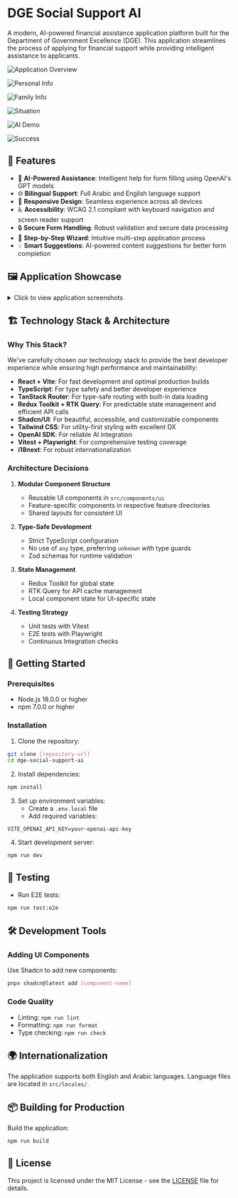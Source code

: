 # DGE Social Support AI

A modern, AI-powered financial assistance application platform built for the Department of Government Excellence (DGE). This application streamlines the process of applying for financial support while providing intelligent assistance to applicants.

![Application Overview](https://raw.githubusercontent.com/WaseemMansour/dge-social-support-ai/main/public/screenshots/financial-assistance-form-overview.png)

![Personal Info](https://raw.githubusercontent.com/WaseemMansour/dge-social-support-ai/main/public/screenshots/financial-assistance-personal-info.png)


![Family Info](https://raw.githubusercontent.com/WaseemMansour/dge-social-support-ai/main/public/screenshots/financial-assistance-family-info.png)


![Situation](https://raw.githubusercontent.com/WaseemMansour/dge-social-support-ai/main/public/screenshots/financial-assistance-situation.png)


![AI Demo](https://raw.githubusercontent.com/WaseemMansour/dge-social-support-ai/main/public/screenshots/ai-assistance-demo.png)


![Success](https://raw.githubusercontent.com/WaseemMansour/dge-social-support-ai/main/public/screenshots/financial-agsssistance-success.png)


## 🌟 Features

- 🤖 **AI-Powered Assistance**: Intelligent help for form filling using OpenAI's GPT models
- 🌐 **Bilingual Support**: Full Arabic and English language support
- 📱 **Responsive Design**: Seamless experience across all devices
- ♿ **Accessibility**: WCAG 2.1 compliant with keyboard navigation and screen reader support
- 🔒 **Secure Form Handling**: Robust validation and secure data processing
- 🎯 **Step-by-Step Wizard**: Intuitive multi-step application process
- 💡 **Smart Suggestions**: AI-powered content suggestions for better form completion

## 🖼️ Application Showcase

<details>
<summary>Click to view application screenshots</summary>

### Landing Page
![Landing Page](https://raw.githubusercontent.com/WaseemMansour/dge-social-support-ai/main/public/screenshots/landing-page.png)

### Personal Information Step
![Personal Information](https://raw.githubusercontent.com/WaseemMansour/dge-social-support-ai/main/public/screenshots/financial-assistance-personal-info.png)

### Family Information Step
![Family Information](https://raw.githubusercontent.com/WaseemMansour/dge-social-support-ai/main/public/screenshots/financial-assistance-family-info.png)

### Situation Description Step
![Situation Description](https://raw.githubusercontent.com/WaseemMansour/dge-social-support-ai/main/public/screenshots/financial-assistance-situation.png)

### AI Assistance Feature
![AI Assistance](https://raw.githubusercontent.com/WaseemMansour/dge-social-support-ai/main/public/screenshots/ai-assistance-demo.png)

### Success Screen
![Success Screen](https://raw.githubusercontent.com/WaseemMansour/dge-social-support-ai/main/public/screenshots/financial-assistance-success.png)

</details>

## 🏗️ Technology Stack & Architecture

### Why This Stack?

We've carefully chosen our technology stack to provide the best developer experience while ensuring high performance and maintainability:

- **React + Vite**: For fast development and optimal production builds
- **TypeScript**: For type safety and better developer experience
- **TanStack Router**: For type-safe routing with built-in data loading
- **Redux Toolkit + RTK Query**: For predictable state management and efficient API calls
- **Shadcn/UI**: For beautiful, accessible, and customizable components
- **Tailwind CSS**: For utility-first styling with excellent DX
- **OpenAI SDK**: For reliable AI integration
- **Vitest + Playwright**: For comprehensive testing coverage
- **i18next**: For robust internationalization

### Architecture Decisions

1. **Modular Component Structure**
   - Reusable UI components in `src/components/ui`
   - Feature-specific components in respective feature directories
   - Shared layouts for consistent UI

2. **Type-Safe Development**
   - Strict TypeScript configuration
   - No use of `any` type, preferring `unknown` with type guards
   - Zod schemas for runtime validation

3. **State Management**
   - Redux Toolkit for global state
   - RTK Query for API cache management
   - Local component state for UI-specific state

4. **Testing Strategy**
   - Unit tests with Vitest
   - E2E tests with Playwright
   - Continuous Integration checks

## 🚀 Getting Started

### Prerequisites

- Node.js 18.0.0 or higher
- npm 7.0.0 or higher

### Installation

1. Clone the repository:
```bash
git clone [repository-url]
cd dge-social-support-ai
```

2. Install dependencies:
```bash
npm install
```

3. Set up environment variables:
   - Create a `.env.local` file
   - Add required variables:
```
VITE_OPENAI_API_KEY=your-openai-api-key
```

4. Start development server:
```bash
npm run dev
```

## 🧪 Testing

- Run E2E tests:
```bash
npm run test:e2e
```

## 🛠️ Development Tools

### Adding UI Components

Use Shadcn to add new components:

```bash
pnpx shadcn@latest add [component-name]
```

### Code Quality

- Linting: `npm run lint`
- Formatting: `npm run format`
- Type checking: `npm run check`

## 🌍 Internationalization

The application supports both English and Arabic languages. Language files are located in `src/locales/`.

## 📦 Building for Production

Build the application:

```bash
npm run build
```

## 📄 License

This project is licensed under the MIT License - see the [LICENSE](LICENSE) file for details.
